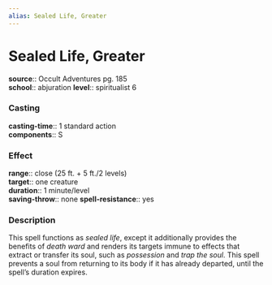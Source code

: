 ```yaml
---
alias: Sealed Life, Greater
---
```


# Sealed Life, Greater 

**source**:: Occult Adventures pg. 185  
**school**:: abjuration
**level**:: spiritualist 6

### Casting 

**casting-time**:: 1 standard action  
**components**:: S

### Effect 

**range**:: close (25 ft. + 5 ft./2 levels)  
**target**:: one creature  
**duration**:: 1 minute/level  
**saving-throw**:: none
**spell-resistance**:: yes

### Description 

This spell functions as *sealed life*, except it additionally provides the benefits of *death ward* and renders its targets immune to effects that extract or transfer its soul, such as *possession* and *trap the soul*. This spell prevents a soul from returning to its body if it has already departed, until the spell’s duration expires.
